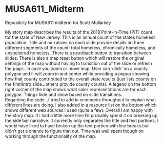 # MUSA611_Midterm
Repository for MUSA611 midterm for Scott Mullarkey

My story map describes the results of the 2018 Point-In-Time (PIT) count for the state of New Jersey.  This is an annual count of the 
states homeless population.  Title and narratives on each slide provide details on three different segments of the count: total homeless, 
chronically homeless, and unsheltered homeless.  There is a next/back button to transition between slides.  There is also a map reset 
button which will restore the original settings of the map without having to transition out of the slide or refresh the page…in case you 
zoom or move map.  User can ‘click’ on a county polygon and it will zoom in and center while providing a popup showing how that county 
contributed to the overall state results (just lists county on the first/intro slide…others provide county counts).  A legend on the 
bottom right corner of the map shows what color representations are for each polygon.  Things hide and show based on slide transitions.  
Regarding the code…I tried to add in comments throughout to explain what different lines are doing.  I also added in a resource list on 
the bottom which shows different web sources I used (quite a few).  Overall I am happy with the story map.  If I had a little more time 
I’d probably spend it on breaking up the side bar narrative.  It currently only separates the title and text portions.  I would have liked 
to have broken up the text portion with line breaks but didn’t get a chance to figure that out.  Time was well spent though on working 
through the functionality of the map.  
